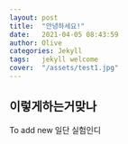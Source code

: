 ```yaml
---
layout: post
title:  "안녕하세요!"
date:   2021-04-05 08:43:59
author: Olive
categories: Jekyll
tags:	jekyll welcome
cover:  "/assets/test1.jpg"
---
```




## 이렇게하는거맞나

To add new 일단 실험인디

